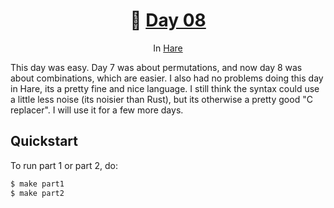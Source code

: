 <h1 align="center">🎄 <a href="https://adventofcode.com/2023/day/8">Day 08</a></h1>
<p align="center">In <a href="https://harelang.org/">Hare</a></p>

This day was easy. Day 7 was about permutations, and now day 8 was about combinations, which are
easier. I also had no problems doing this day in Hare, its a pretty fine and nice language. I still
think the syntax could use a little less noise (its noisier than Rust), but its otherwise a pretty
good "C replacer". I will use it for a few more days.

## Quickstart
To run part 1 or part 2, do:
```sh
$ make part1
$ make part2
```
